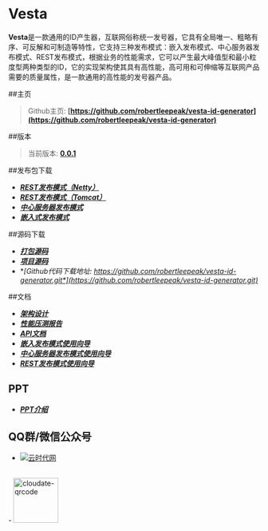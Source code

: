 # Vesta

**Vesta**是一款通用的ID产生器，互联网俗称统一发号器，它具有全局唯一、粗略有序、可反解和可制造等特性，它支持三种发布模式：嵌入发布模式、中心服务器发布模式、REST发布模式，根据业务的性能需求，它可以产生最大峰值型和最小粒度型两种类型的ID，它的实现架构使其具有高性能，高可用和可伸缩等互联网产品需要的质量属性，是一款通用的高性能的发号器产品。

##主页
>Github主页: **[https://github.com/robertleepeak/vesta-id-generator](https://github.com/robertleepeak/vesta-id-generator)**

##版本

>当前版本: **[0.0.1](Vesta.html)**

##发布包下载

- **[*REST发布模式（Netty）*](../bin/vesta-rest-netty-0.0.1-bin.tar.gz)**
- **[*REST发布模式（Tomcat）*](../bin/vesta-rest-0.0.1-bin.tar.gz)**
- **[*中心服务器发布模式*](../bin/vesta-server-0.0.1-bin.tar.gz)**
- **[*嵌入式发布模式*](../bin/vesta-lib-0.0.1.tar.gz)**

##源码下载

- **[*打包源码*](../bin/vesta-src-0.0.1.tar.gz)**
- **[*项目源码*](../bin/vesta-all-src-0.0.1.tar.gz)**
- **[*Github代码下载地址: https://github.com/robertleepeak/vesta-id-generator.git*](https://github.com/robertleepeak/vesta-id-generator.git)**

##文档

- ***<a href="统一发号器(Vesta) - 架构设计.html">架构设计</a>***
- ***<a href="统一发号器(Vesta) - 性能压测报告.html">性能压测报告</a>***
- ***<a href="统一发号器(Vesta) - API文档.html">API文档</a>***
- ***<a href="统一发号器(Vesta) - 使用向导 - 嵌入发布模式.html">嵌入发布模式使用向导</a>***
- ***<a href="统一发号器(Vesta) - 使用向导 - 中心服务器发布模式.html">中心服务器发布模式使用向导</a>***
- ***<a href="统一发号器(Vesta) - 使用向导 - REST发布模式.html">REST发布模式使用向导</a>***

## PPT
- ***<a href="统一发号器(Vesta) - 介绍 - 李艳鹏.pptx">PPT介绍</a>***

## QQ群/微信公众号
- <a target="_blank" href="http://shang.qq.com/wpa/qunwpa?idkey=ff0d7d34f32c87dbd9aa56499a7478cd93e0e1d44288b9f6987a043818a1ad01"><img border="0" src="http://pub.idqqimg.com/wpa/images/group.png" alt="云时代网" title="云时代网"></a>
<br>
- <a href="http://cloudate.net/wp-content/uploads/2015/01/cloudate-qrcode.jpg"><img src="http://cloudate.net/wp-content/uploads/2015/01/cloudate-qrcode.jpg" alt="cloudate-qrcode" width="90" height="90" class="alignnone size-full wp-image-1138" /></a>
